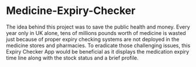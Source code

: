 # Medicine-Expiry-Checker
The idea behind this project was to save the public health and money. Every year only in UK alone, 
tens of millions pounds worth of medicine is wasted just because of proper expiry checking systems 
are not deployed in the medicine stores and pharmacies. To eradicate those challenging issues, this 
Expiry Checker App would be beneficial as it displays the medication expiry 
time line along with the stock status and a brief profile.
